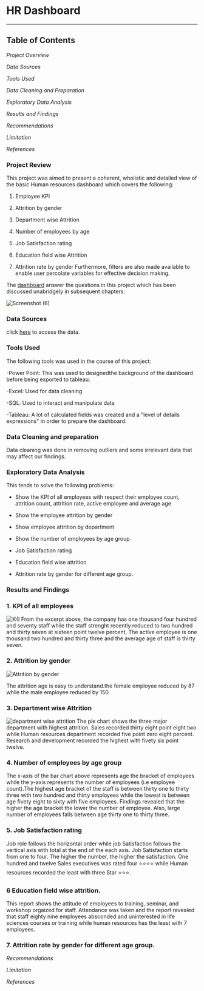 # HR Dashboard
---

## Table of Contents

*Project Overview*

*Data Sources*

*Tools Used*

*Data Cleaning and Preparation*

*Exploratory Data Analysis*

*Results and Findings*

*Recommendations*

*Limitation*

*References*

### Project Review
This project was aimed to present a coherent, wholistic and detailed view of the basic Human resources dashboard which covers the following: 

1. Employee KPI
   
2. Attrition by gender
   
3. Department wise Attrition

4. Number of employees by age

5. Job Satisfaction rating

6. Education  field wise Attrition

7. Attrition rate by gender
Furthermore, filters are also made available to enable user percolate variables for effective decision making.

The [dashboard](below) answer the questions in this project which has been discussed unabridgely in subsequent chapters:

![Screenshot (6)](https://github.com/Timothygbenga/HR-Analytics-Dashboard/assets/154624761/828b97e9-7fad-4990-be4c-33a0129052e1)


### Data Sources
click [here](HR%20Data.xlsx) to access the data.

### Tools Used

The following tools was used in the course of this project:

-Power Point: This was used to designedthe background of the dashboard before being exported to tableau.

-Excel: Used for data cleaning 

-SQL: Used to interact and manipulate data

-Tableau: A lot of calculated fields was created and a "level of details expressions" in order to prepare the dashboard.

### Data Cleaning and preparation 
Data cleaning was done in removing outliers and some irrelevant data that may affect our findings.

### Exploratory Data Analysis
This tends to solve the following problems:

- Show the KPI of all employees with respect their employee count, attrition count, attrition rate, active employee and average age

- Show the employee attrition by gender

- Show employee attrition by department

- Show the number of employees by age group

- Job Satisfaction rating

- Education field wise attrition

- Attrition rate by gender for different age group.
  
### Results and Findings

### 1. KPI of all employees

![K{I](https://github.com/Timothygbenga/HR-Analytics-Dashboard/assets/154624761/fe3a1e11-09af-4d4e-93d9-0c0b23c6d76c)
From the excerpt above, the company has one thousand four hundred and seventy staff while the staff strenght recently reduced to two hundred and thirty seven at sixteen point twelve percent, The active employee is one thousand two hundred and thirty three and the average age of staff is thirty seven.

### 2. Attrition by gender
![Attrition by gender](https://github.com/Timothygbenga/HR-Analytics-Dashboard/assets/154624761/88bd901c-1667-48e8-8a63-b40fe1e6efc8)

The attrition age is easy to understand.the female employee reduced by 87 while the male employee reduced by 150.

### 3. Department wise Attrition
![department wise attrition](https://github.com/Timothygbenga/HR-Analytics-Dashboard/assets/154624761/8e2b8a07-151b-4080-9cbe-67d837dd4d8a)
The pie chart shows the three major department with highest attrition. Sales recorded thirty eight point eight two while Human resources department recorded five point zero eight percent. Research and development recorded the highest with fivety six point twelve.


### 4. Number of employees by age group

The x-axis of the bar chart above represents age the bracket of employees while the y-axis represents the number of employees (i.e employee count).The highest age bracket of the staff is between thirty one to thirty three with two hundred and thirty employees while the lowest is between age fivety eight to sixty with five employees. Findings revealed that the higher the age bracket the lower the number of employee. Also, large number of employees falls between age thirty one to thirty three.

### 5. Job Satisfaction rating

Job role follows the horizontal order while job Satisfaction follows the vertical axis with total at the end of the each axis.
Job Satisfaction starts from one to four. The higher the number, the higher the satisfaction. One hundred and twelve Sales executives was rated four ⭐⭐⭐⭐ while  Human resources recorded the least with three Star ⭐⭐⭐.

### 6 Education field wise attrition. 
This report shows the attitude of employees to training, seminar, and workshop orgaized for staff. Attendance was taken and the report revealed that staff eighty nine employees absconded and uninterested in life sciences courses or training while human resources has the least with 7 employees.

### 7. Attrition rate by gender for different age group.



*Recommendations*

*Limitation*

*References*
